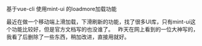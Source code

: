 

   基于vue-cli 使用mint-ui 的loadmore加载功能

   最近在做一个移动端上滑加载，下滑刷新的功能，找了很多UI库，只有mint-ui这个功能比较好，但是官方文档写的也没谁了。
   
 昨天在网上看到的一位大神写的，我看了后删除了一些东西，稍加改进，直接用就好。
   
   
   
